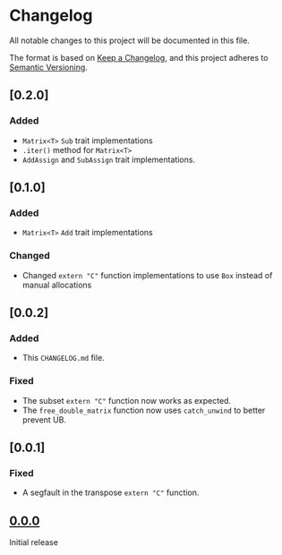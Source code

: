 # Changelog

All notable changes to this project will be documented in this file.

The format is based on [Keep a Changelog](https://keepachangelog.com/en/1.0.0/),
and this project adheres to [Semantic Versioning](https://semver.org/spec/v2.0.0.html).

## [0.2.0]
### Added 
- `Matrix<T>` `Sub` trait implementations 
- `.iter()` method for `Matrix<T>`
- `AddAssign` and `SubAssign` trait implementations.

## [0.1.0]
### Added 
- `Matrix<T>` `Add` trait implementations 
### Changed
- Changed `extern "C"` function implementations to use `Box` instead of manual allocations

## [0.0.2]
### Added 
- This `CHANGELOG.md` file.

### Fixed 
- The subset `extern "C"` function now works as expected.
- The `free_double_matrix` function now uses `catch_unwind` to better prevent UB.

## [0.0.1]
### Fixed
- A segfault in the transpose `extern "C"` function.

## [0.0.0]
Initial release

<!-- [0.0.2]: https://github.com/ForceOverArea/gmatlib/compare/v0.0.1...v0.0.2 -->
<!-- [0.0.1]: https://github.com/ForceOverArea/gmatlib/compare/v0.0.0...v0.0.1 -->
[0.0.0]: https://github.com/ForceOverArea/gmatlib/releases/tag/v0.0.0
